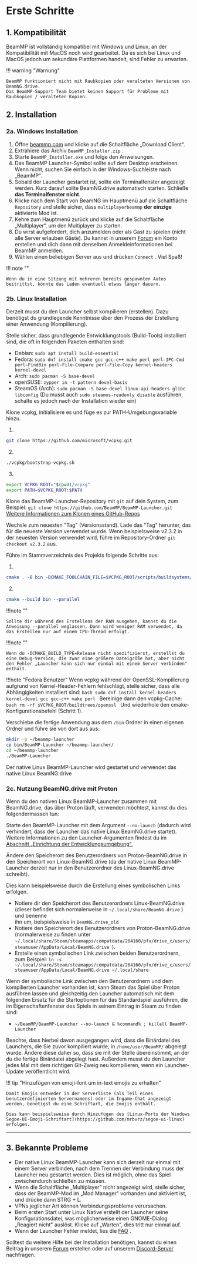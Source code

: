 # Erste Schritte

## **1. Kompatibilität**

BeamMP ist vollständig kompatibel mit Windows und Linux, an der Kompatibilität mit MacOS noch wird gearbeitet. Da es sich bei Linux und MacOS jedoch um sekundäre Plattformen handelt, sind Fehler zu erwarten.

!!! warning "Warnung"

    BeamMP funktioniert nicht mit Raubkopien oder veralteten Versionen von BeamNG.drive.
    Das BeamMP-Support Team bietet keinen Support für Probleme mit Raubkopien / veralteten Kopien.

## **2. Installation**

### **2a. Windows Installation**

1. Öffne [beammp.com](https://beammp.com/) und klicke auf die Schaltfläche „Download Client“.
2. Extrahiere das Archiv `BeamMP_Installer.zip` .
3. Starte `BeamMP_Installer.exe` und folge den Anweisungen.
4. Das BeamMP Launcher-Symbol sollte auf dem Desktop erscheinen. Wenn nicht, suchen Sie einfach in der Windows-Suchleiste nach „BeamMP“.
5. Sobald der Launcher gestartet ist, sollte ein Terminalfenster angezeigt werden. Kurz darauf sollte BeamNG.drive automatisch starten. Schließe **das Terminalfenster nicht**.
6. Klicke nach dem Start von BeamNG im Hauptmenü auf die Schaltfläche `Repository` und stelle sicher, dass `multiplayerbeammp` **der einzige** aktivierte Mod ist.
7. Kehre zum Hauptmenü zurück und klicke auf die Schaltfläche „Multiplayer“, um den Multiplayer zu starten.
8. Du wirst aufgefordert, dich anzumelden oder als Gast zu spielen (nicht alle Server erlauben Gäste). Du kannst in unserem [Forum](https://forum.beammp.com) ein Konto erstellen und dich dann mit denselben Anmeldeinformationen bei BeamMP anmelden.
9. Wählen einen beliebigen Server aus und drücken `Connect` . Viel Spaß!

!!! note ""

    Wenn du in eine Sitzung mit mehreren bereits gespawnten Autos beitrittst, könnte das Laden eventuell etwas länger dauern.

### **2b. Linux Installation**

Derzeit musst du den Launcher selbst kompilieren (erstellen). Dazu benötigst du grundlegende Kenntnisse über den Prozess der Erstellung einer Anwendung (Kompilierung).

Stelle sicher, dass grundlegende Entwicklungstools (Build-Tools) installiert sind, die oft in folgenden Paketen enthalten sind:

- Debian: `sudo apt install build-essential`
- Fedora: `sudo dnf install cmake gcc gcc-c++ make perl perl-IPC-Cmd perl-FindBin perl-File-Compare perl-File-Copy kernel-headers kernel-devel`
- Arch: `sudo pacman -S base-devel`
- openSUSE: `zypper in -t pattern devel-basis`
- SteamOS (Arch): `sudo pacman -S base-devel linux-api-headers glibc libconfig` (Du musst auch `sudo steamos-readonly disable` ausführen, schalte es jedoch nach der Installation wieder ein)


Klone vcpkg, initialisiere es und füge es zur PATH-Umgebungsvariable hinzu.

1.
```bash
git clone https://github.com/microsoft/vcpkg.git
```

2.
```bash
./vcpkg/bootstrap-vcpkg.sh
```

3.
```bash
export VCPKG_ROOT="$(pwd)/vcpkg"
export PATH=$VCPKG_ROOT:$PATH
```


Klone das BeamMP-Launcher-Repository mit `git` auf dein System, zum Beispiel:
`git clone https://github.com/BeamMP/BeamMP-Launcher.git`
[Weitere Informationen zum Klonen eines GitHub-Repos](https://docs.github.com/en/repositories/creating-and-managing-repositories/cloning-a-repository)

Wechsle zum neuesten "Tag" (Versionsstand). Lade das "Tag" herunter, das für die neueste Version verwendet wurde. Wenn beispielsweise v2.3.2 in der neuesten Version verwendet wird, führe im Repository-Ordner `git checkout v2.3.2` aus.

Führe im Stammverzeichnis des Projekts folgende Schritte aus:

1.
```cmake
cmake . -B bin -DCMAKE_TOOLCHAIN_FILE=$VCPKG_ROOT/scripts/buildsystems/vcpkg.cmake -DVCPKG_TARGET_TRIPLET=x64-linux
```

2.
```cmake
cmake --build bin --parallel
```

!!!note ""

    Sollte dir während des Erstellens der RAM ausgehen, kannst du die Anweisung --parallel weglassen. Dann wird weniger RAM verwendet, da das Erstellen nur auf einem CPU-Thread erfolgt.

!!!note ""

    Wenn du -DCMAKE_BUILD_TYPE=Release nicht spezifizierst, erstellst du eine Debug-Version, die zwar eine größere Dateigröße hat, aber nicht den Fehler „Launcher kann sich nur einmal mit einem Server verbinden" enthält.

!!!note "Fedora Benutzer"
    Wenn vcpkg während der OpenSSL-Kompilierung aufgrund von Kernel-Header-Fehlern fehlschlägt, stelle sicher, dass alle Abhängigkeiten installiert sind:
    ```bash
    sudo dnf install kernel-headers kernel-devel gcc gcc-c++ make perl
    ```
    Bereinige dann den vcpkg-Cache:
    ```bash
    rm -rf $VCPKG_ROOT/buildtrees/openssl
    ```
    Und wiederhole den cmake-Konfigurationsbefehl (Schritt 1).

Verschiebe die fertige Anwendung aus dem `/bin` Ordner in einen eigenen Ordner und führe sie von dort aus aus:
```bash
mkdir -p ~/beammp-launcher
cp bin/BeamMP-Launcher ~/beammp-launcher/
cd ~/beammp-launcher
./BeamMP-Launcher
```

Der native Linux BeamMP-Launcher wird gestartet und verwendet das native Linux BeamNG.drive

### **2c. Nutzung BeamNG.drive mit Proton**

Wenn du den nativen Linux BeamMP-Launcher zusammen mit BeamNG.drive, das über Proton läuft, verwenden möchtest, kannst du dies folgendermassen tun:

Starte den BeamMP-Launcher mit dem Argument `--no-launch` (dadurch wird verhindert, dass der Launcher das native Linux BeamNG.drive startet). Weitere Informationen zu den Launcher-Argumenten findest du im [Abschnitt „Einrichtung der Entwicklungsumgebung“.](../guides/beammp-dev/beammp-dev.md)

Ändere den Speicherort des Benutzerordners von Proton-BeamNG.drive in den Speicherort von Linux-BeamNG.drive (da der native Linux BeamMP-Launcher derzeit nur in den Benutzerordner des Linux-BeamNG.drive schreibt).

Dies kann beispielsweise durch die Erstellung eines symbolischen Links erfolgen.

- Notiere dir den Speicherort des Benutzerordners Linux-BeamNG.drive (dieser befindet sich normalerweise in `~/.local/share/BeamNG.drive` ) und benenne<br>ihn um, beispielsweise in `BeamNG.drive_old`
- Notiere den Speicherort des Benutzerordners von Proton-BeamNG.drive (normalerweise zu finden unter `~/.local/share/Steam/steamapps/compatdata/284160/pfx/drive_c/users/steamuser/AppData/Local/BeamNG.drive `).
- Erstelle einen symbolischen Link zwischen beiden Benutzerordnern, zum Beispiel: `ln -s ~/.local/share/Steam/steamapps/compatdata/284160/pfx/drive_c/users/steamuser/AppData/Local/BeamNG.drive ~/.local/share`

Wenn der symbolische Link zwischen den Benutzerordnern und dem kompilierten Launcher vorhanden ist, kann Steam das Spiel über Proton ausführen lassen und gleichzeitig den Launcher automatisch mit dem folgenden Ersatz für die Startoptionen für das Standardspiel ausführen, die im Eigenschaftenfenster des Spiels in seinem Eintrag in Steam zu finden sind:

- `~/BeamMP/BeamMP-Launcher --no-launch & %command% ; killall BeamMP-Launcher`

Beachte, dass hierbei davon ausgegangen wird, dass die Binärdatei des Launchers, die Sie zuvor kompiliert wurde, in `/home/user/BeamMP/` abgelegt wurde. Ändere diese daher so, dass sie mit der Stelle übereinstimmt, an der du die fertige Binärdatei abgelegt hast. Außerdem musst du  den Launcher jedes Mal mit dem richtigen Git-Zweig neu kompilieren, wenn ein Launcher-Update veröffentlicht wird.

!!! tip "Hinzufügen von emoji-font um in-text emojis zu erhalten"

    Damit Emojis entweder in der Serverliste (als Teil eines benutzerdefinierten Servernamens) oder im Ingame-Chat angezeigt werden, benötigst du eine Schriftart, die Emojis enthält.

    Dies kann beispielsweise durch Hinzufügen des [Linux-Ports der Windows Segoe-UI-Emoji-Schriftart](https://github.com/mrbvrz/segoe-ui-linux) erfolgen.

---

## **3. Bekannte Probleme**

- Der native Linux BeamMP-Launcher kann sich derzeit nur einmal mit einem Server verbinden, nach dem Trennen der Verbindung muss der Launcher neu gestartet werden. Dies ist möglich, ohne das Spiel zwischendurch schließen zu müssen.
- Wenn die Schaltfläche „Multiplayer" nicht angezeigt wird, stelle sicher, dass der BeamMP-Mod im „Mod Manager" vorhanden und aktiviert ist, und drücke dann STRG + L.
- VPNs jeglicher Art können Verbindungsprobleme verursachen.
- Beim ersten Start unter Linux Native erstellt der Launcher seine Konfigurationsdatei, was möglicherweise einen GNOME-Dialog „Reagiert nicht" auslöst. Klicke auf „Warten", dies tritt nur einmal auf.
- Wenn der Launcher Fehler meldet, lies die [FAQ](https://forum.beammp.com/c/faq/35) .

Solltest du weitere Hilfe bei der Installation benötigen, kannst du einen Beitrag in unserem [Forum](https://forum.beammp.com) erstellen oder auf unserem [Discord-Server](https://discord.gg/beammp) nachfragen.
